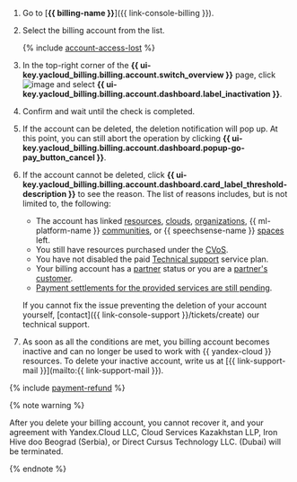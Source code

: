 1. Go to [**{{ billing-name }}**]({{ link-console-billing }}).
1. Select the billing account from the list.

    {% include [account-access-lost](../../_includes/billing/account-access-lost.md) %}

1. In the top-right corner of the **{{ ui-key.yacloud_billing.billing.account.switch_overview }}** page, click ![image](../../_assets/console-icons/ellipsis.svg) and select **{{ ui-key.yacloud_billing.billing.account.dashboard.label_inactivation }}**.
1. Confirm and wait until the check is completed.
1. If the account can be deleted, the deletion notification will pop up. At this point, you can still abort the operation by clicking **{{ ui-key.yacloud_billing.billing.account.dashboard.popup-go-pay_button_cancel }}**.
1. If the account cannot be deleted, click **{{ ui-key.yacloud_billing.billing.account.dashboard.card_label_threshold-description }}** to see the reason.
   The list of reasons includes, but is not limited to, the following:
     * The account has linked [resources](../../resource-manager/concepts/resources-hierarchy.md#rm-resources), [clouds](../../resource-manager/concepts/resources-hierarchy.md#cloud), [organizations](../../organization/concepts/organization.md), {{ ml-platform-name }} [communities](../../datasphere/concepts/community.md), or {{ speechsense-name }} [spaces](../../speechsense/concepts/resources-hierarchy.md#space) left. 
     * You still have resources purchased under the [CVoS](../../billing/concepts/cvos.md).
     * You have not disabled the paid [Technical support](../../support/overview.md) service plan.
     * Your billing account has a [partner](../../partner/terms.md#referral-partner) status or you are a [partner's customer](../../partner/terms.md#sub-account).
     * [Payment settlements for the provided services are still pending](../../billing/concepts/act.md).
 
   If you cannot fix the issue preventing the deletion of your account yourself, [contact]({{ link-console-support }}/tickets/create) our technical support.

1. As soon as all the conditions are met, you billing account becomes inactive and can no longer be used to work with {{ yandex-cloud }} resources. To delete your inactive account, write us at [{{ link-support-mail }}](mailto:{{ link-support-mail }}).

{% include [payment-refund](../../_includes/billing/payment-refund.md) %}

{% note warning %}

After you delete your billing account, you cannot recover it, and your agreement with Yandex.Cloud LLC, Cloud Services Kazakhstan LLP, Iron Hive doo Beograd (Serbia), or Direct Cursus Technology LLC. (Dubai) will be terminated.

{% endnote %}
